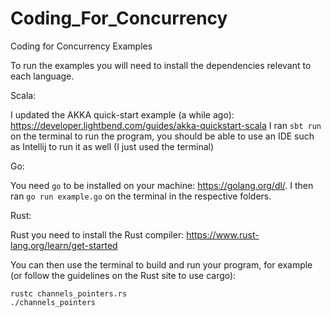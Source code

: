 # Coding_For_Concurrency
Coding for Concurrency Examples

To run the examples you will need to install the dependencies relevant to each language.

Scala:

I updated the AKKA quick-start example (a while ago): https://developer.lightbend.com/guides/akka-quickstart-scala
I ran `sbt run` on the terminal to run the program, you should be able to use an IDE such as Intellij to run it as well (I just used the terminal)

Go:

You need `go` to be installed on your machine: https://golang.org/dl/. 
I then ran  `go run example.go` on the terminal in the respective folders.

Rust:

Rust you need to install the Rust compiler: https://www.rust-lang.org/learn/get-started

You can then use the terminal to build and run your program, for example (or follow the guidelines on the Rust site to use cargo):

```
rustc channels_pointers.rs
./channels_pointers
```


